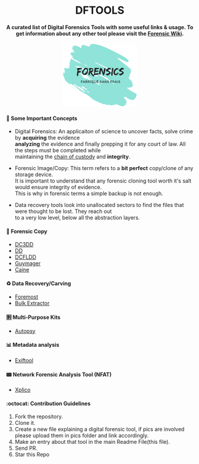 
<h1 align="center">
  DFTOOLS
</h1>

<h4 align="center">A curated list of Digital Forensics Tools with some useful links & usage.
To get information about any other tool please visit the  <a href="https://forensicswiki.org" target="_blank">Forensic Wiki</a>.</h4>


<h4 align="center"><a href=""><img src="./pics/df-transparent.png" alt="Forensics" width="200"></a></h4>


#### 📢 Some Important Concepts

- Digital Forensics: An applicaiton of science to uncover facts, solve crime by **acquiring** the evidence <br />
**analyzing** the evidence and finally prepping it for any court of law. All the steps must be completed while <br /> maintaining the [chain of custody](https://digital-forensics.sans.org/blog/tags/chain-of-custody) and **integrity**.

- Forensic Image/Copy: This term refers to a **bit perfect** copy/clone of any storage device.<br/>
It is important to understand that any forensic cloning tool worth it's salt would ensure integrity of evidence. <br />
This is why in forensic terms a simple backup is not enough.

- Data recovery tools look into unallocated sectors to find the files that were thought to be lost. They reach out <br />
to a very low level, below all the abstraction layers.

#### 📝 Forensic Copy
- [DC3DD](./dc3dd.md)
- [DD](https://wiki.archlinux.org/index.php/disk_cloning)
- [DCFLDD](https://www.forensicswiki.org/wiki/Dcfldd)
- [Guymager](./guymager.md)
- [Caine](https://www.caine-live.net/)

#### ♻️ Data Recovery/Carving
- [Foremost](./foremost.md)
- [Bulk Extractor](./bulk_extractor.md)

#### 🈹 Multi-Purpose Kits
- [Autopsy](https://www.sleuthkit.org/autopsy/)

#### 📊 Metadata analysis
- [Exiftool](./exiftool.md)

#### 📟 Network Forensic Analysis Tool (NFAT)
- [Xplico](http://www.xplico.org/about)

#### :octocat: Contribution Guidelines
1. Fork the repository.
2. Clone it.
3. Create a new file explaining a digital forensic tool, if pics are involved please upload them in pics folder and link accordingly.
4. Make an entry about that tool in the main Readme File(this file).
5. Send PR.
6. Star this Repo
